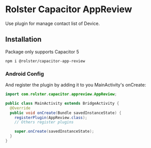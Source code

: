 # Rolster Capacitor AppReview

Use plugin for manage contact list of Device.

## Installation

Package only supports Capacitor 5

```
npm i @rolster/capacitor-app-review
```

### Android Config

And register the plugin by adding it to you MainActivity's onCreate:

```java
import com.rolster.capacitor.appreview.AppReview;

public class MainActivity extends BridgeActivity {
  @Override
  public void onCreate(Bundle savedInstanceState) {
    registerPlugin(AppReview.class);
    // Others register plugins

    super.onCreate(savedInstanceState);
  }
}
```
